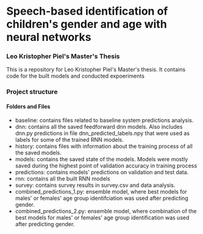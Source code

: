 # Speech-based identification of children's gender and age with neural networks
### Leo Kristopher Piel's Master's Thesis
This is a repository for Leo Kristopher Piel's Master's thesis. It contains code for the built models and conducted expoeriments
### Project structure
#### Folders and Files
* baseline: contains files related to baseline system predictions analysis.
* dnn: contains all the saved feedforward dnn models. Also includes dnn.py predictions in file dnn_predicted_labels.npy that were used as labels for some of the trained RNN models.
* history: contains files with information about the training process of all the saved models.
* models: contains the saved state of the models. Models were mostly saved during the highest point of validation accuracy in training process
* predictions: contains models' predictions on validation and test data.
* rnn: contains all the built RNN models
* survey: contains survey results in survey.csv and data analysis.
* combined_predictions_1.py: ensemble model, where best models for males' or females' age group identifciation was used after predicting gender.
* combined_predictions_2.py: ensemble model, where combination of the best models for males' or females' age group identification was used after predicting gender.
